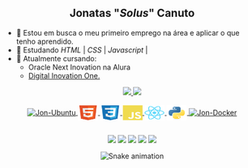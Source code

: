 ## <div align="center"> Jonatas "*Solus*" Canuto </div> 
- 👀 Estou em busca o meu primeiro emprego na área e aplicar o que tenho aprendido.
- 🌱 Estudando *HTML* | *CSS* | *Javascript* | 
- 💞️ Atualmente cursando:
  - Oracle Next Inovation na Alura
  - [Digital Inovation One.](https://github.com/jonatasac/Guia-de-estudo-na-DIO)
<div align="center">
  <a href="https://github.com/jonatasac">
  <img height="180em" src="https://github-readme-stats.vercel.app/api?username=jonatasac&show_icons=true&theme=gotham&include_all_commits=true&count_private=true"/>
  <img height="180em" src="https://github-readme-stats.vercel.app/api/top-langs/?username=jonatasac&layout=compact&langs_count=7&theme=gotham"/>
</div>
<div style="display: inline_block" align="center"><br>
  <img align="center" alt="Jon-Ubuntu" height="30" width="40" src="https://cdn.jsdelivr.net/gh/devicons/devicon/icons/vscode/vscode-original.svg">
  <img align="center" alt="Jon-HTML" height="30" width="40" src="https://raw.githubusercontent.com/devicons/devicon/master/icons/html5/html5-original.svg">
  <img align="center" alt="Jon-CSS" height="30" width="40" src="https://raw.githubusercontent.com/devicons/devicon/master/icons/css3/css3-original.svg">
  <img align="center" alt="Jon-Js" height="30" width="40" src="https://raw.githubusercontent.com/devicons/devicon/master/icons/javascript/javascript-plain.svg">
  <img align="center" alt="Jon-React" height="30" width="40" src="https://raw.githubusercontent.com/devicons/devicon/master/icons/react/react-original.svg">
  <img align="center" alt="Jon-Python" height="30" width="40" src="https://raw.githubusercontent.com/devicons/devicon/master/icons/python/python-original.svg">
  <img align="center" alt="Jon-Docker" height="40" width="50" src="https://cdn.jsdelivr.net/gh/devicons/devicon/icons/docker/docker-original.svg">
</div>

  ## 
  
<div align="center"> 
  <a href="https://instagram.com/jonatasac" target="_blank"><img src="https://img.shields.io/badge/-Instagram-%23E4405F?style=for-the-badge&logo=instagram&logoColor=white" target="_blank"></a> 
  <a href = "mailto:jonatas.ac@hotmail.com"><img src="https://img.shields.io/badge/Microsoft_Outlook-0078D4?style=for-the-badge&logo=microsoft-outlook&logoColor=white" target="_blank"></a>
  <a href="https://www.linkedin.com/in/joncanuto" target="_blank"><img src="https://img.shields.io/badge/-LinkedIn-%230077B5?style=for-the-badge&logo=linkedin&logoColor=white" target="_blank"></a>
  <a href="https://www.microsoft.com/pt-br/software-download/windows10" target="_blank"><img src="https://img.shields.io/badge/Windows-0078D6?style=for-the-badge&logo=windows&logoColor=white" target="_blank"></a>
  <a href="https://ubuntu.com/download/desktop" target="_blank"><img src="https://img.shields.io/badge/ubuntu-%23E95420.svg?&style=for-the-badge&logo=ubuntu&logoColor=white"></a>
 
  ![Snake animation](https://github.com/jonatasac/jonatasac/blob/output/github-contribution-grid-snake.svg)
 
</div>
